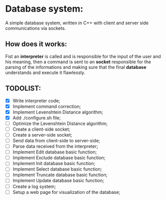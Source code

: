 # Database system:
A simple database system, written in C++ with client and server side communications via sockets.

## How does it works:
Fist an **interpreter** is called and is responsible for the input of the user
	and his meaning, then a command is sent to an **socket** responsible for
	the parsing of the informations and making sure that the final **database**
	understands and execute it flawlessly.

## TODOLIST:
- [x] Write interpreter code;
- [x] Implement command correction;
- [x] Implement Levenshtein Distance algorithm;
- [x] Add ./configure.sh file;
- [ ] Optimize the Levenshtein Distance algorithm;
- [ ] Create a client-side socket;
- [ ] Create a server-side socket;
- [ ] Send data from client-side to server-side;
- [ ] Parse data received from the interpreter;
- [ ] Implement Edit database basic function;
- [ ] Implement Exclude database basic function;
- [ ] Implement Init database basic function;
- [ ] Implement Select database basic function;
- [ ] Implement Truncate database basic function;
- [ ] Implement Update database basic function;
- [ ] Create a log system;
- [ ] Setup a web page for visualization of the database;
